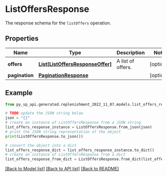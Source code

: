 # ListOffersResponse

The response schema for the `listOffers` operation.

## Properties

Name | Type | Description | Notes
------------ | ------------- | ------------- | -------------
**offers** | [**List[ListOffersResponseOffer]**](ListOffersResponseOffer.md) | A list of offers. | [optional] 
**pagination** | [**PaginationResponse**](PaginationResponse.md) |  | [optional] 

## Example

```python
from py_sp_api.generated.replenishment_2022_11_07.models.list_offers_response import ListOffersResponse

# TODO update the JSON string below
json = "{}"
# create an instance of ListOffersResponse from a JSON string
list_offers_response_instance = ListOffersResponse.from_json(json)
# print the JSON string representation of the object
print(ListOffersResponse.to_json())

# convert the object into a dict
list_offers_response_dict = list_offers_response_instance.to_dict()
# create an instance of ListOffersResponse from a dict
list_offers_response_from_dict = ListOffersResponse.from_dict(list_offers_response_dict)
```
[[Back to Model list]](../README.md#documentation-for-models) [[Back to API list]](../README.md#documentation-for-api-endpoints) [[Back to README]](../README.md)


